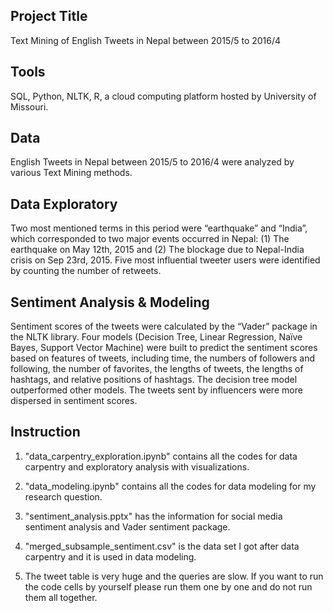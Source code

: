 
## Project Title

Text Mining of English Tweets in Nepal between 2015/5 to 2016/4

## Tools

SQL, Python, NLTK, R, a cloud computing platform hosted by University of Missouri.

## Data

English Tweets in Nepal between 2015/5 to 2016/4 were analyzed by various Text Mining methods.

## Data Exploratory

Two most mentioned terms in this period were “earthquake” and “India”, which corresponded to two major events occurred in Nepal: (1) The earthquake on May 12th, 2015 and (2) The blockage due to Nepal-India crisis on Sep 23rd, 2015. 
Five most influential tweeter users were identified by counting the number of retweets. 

## Sentiment Analysis & Modeling

Sentiment scores of the tweets were calculated by the “Vader” package in the NLTK library. 
Four models (Decision Tree, Linear Regression, Naïve Bayes, Support Vector Machine) were built to predict the sentiment scores based on features of tweets, including time, the numbers of followers and following, the number of favorites, the lengths of tweets, the lengths of hashtags, and relative positions of hashtags. 
The decision tree model outperformed other models. 
The tweets sent by influencers were more dispersed in sentiment scores.

## Instruction

1. "data_carpentry_exploration.ipynb" contains all the codes for data carpentry and exploratory analysis with visualizations. 

2. "data_modeling.ipynb" contains all the codes for data modeling for my research question.

3. "sentiment_analysis.pptx" has the information for social media sentiment analysis and Vader sentiment package.

4. "merged_subsample_sentiment.csv" is the data set I got after data carpentry and it is used in data modeling.

5. The tweet table is very huge and the queries are slow. If you want to run the code cells by yourself please run them one by one and do not run them all together.
